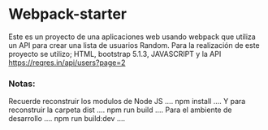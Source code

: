 # Webpack-starter
Este es un proyecto de una aplicaciones web usando webpack que utiliza un API para crear una lista de usuarios Random.
Para la realización de este proyecto se utilizo; HTML, bootstrap 5.1.3, JAVASCRIPT y la API https://reqres.in/api/users?page=2 

### Notas:
Recuerde reconstruir los modulos de Node JS
....
npm install
....
Y para reconstruir la carpeta dist
....
npm run build
....
Para el ambiente de desarrollo
....
npm run build:dev
....
